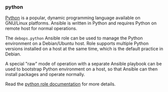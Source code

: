 ### python

[Python](https://www.python.org/) is a popular, dynamic programming
language available on GNU/Linux platforms. Ansible is written in Python
and requires Python on remote host for normal operations.

The `debops.python` Ansible role can be used to manage the Python
environment on a Debian/Ubuntu host. Role supports multiple Python
versions installed on a host at the same time, which is the default
practice in Debian.

A special "raw" mode of operation with a separate Ansible playbook can
be used to bootstrap Python environment on a host, so that Ansible can
then install packages and operate normally.

Read the [python role documentation](https://docs.debops.org/en/stable-3.0/ansible/roles/python/) for more details.
